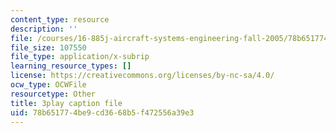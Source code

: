 ```yaml
---
content_type: resource
description: ''
file: /courses/16-885j-aircraft-systems-engineering-fall-2005/78b651774be9cd3668b5f472556a39e3_uow6v1EuybE.srt
file_size: 107550
file_type: application/x-subrip
learning_resource_types: []
license: https://creativecommons.org/licenses/by-nc-sa/4.0/
ocw_type: OCWFile
resourcetype: Other
title: 3play caption file
uid: 78b65177-4be9-cd36-68b5-f472556a39e3
---
```

